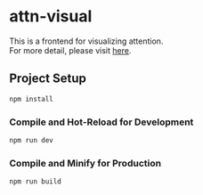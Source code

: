 # attn-visual

This is a frontend for visualizing attention.  
For more detail, please visit [here](https://github.com/cauyxy/bilivideos/blob/master/attn-visual/README.md).

## Project Setup

```sh
npm install
```

### Compile and Hot-Reload for Development

```sh
npm run dev
```

### Compile and Minify for Production

```sh
npm run build
```
